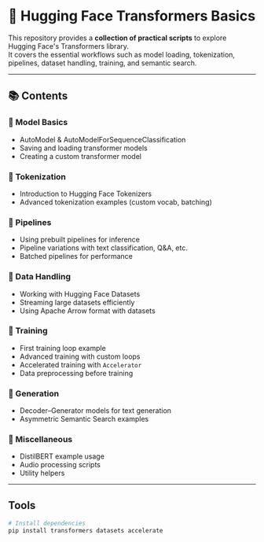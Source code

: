 # 🤗 Hugging Face Transformers Basics

This repository provides a **collection of practical scripts** to explore Hugging Face's Transformers library.  
It covers the essential workflows such as model loading, tokenization, pipelines, dataset handling, training, and semantic search.  

---

## 📚 Contents

### 🔹 Model Basics
- AutoModel & AutoModelForSequenceClassification  
- Saving and loading transformer models  
- Creating a custom transformer model  

### 🔹 Tokenization
- Introduction to Hugging Face Tokenizers  
- Advanced tokenization examples (custom vocab, batching)  

### 🔹 Pipelines
- Using prebuilt pipelines for inference  
- Pipeline variations with text classification, Q&A, etc.  
- Batched pipelines for performance  

### 🔹 Data Handling
- Working with Hugging Face Datasets  
- Streaming large datasets efficiently  
- Using Apache Arrow format with datasets  

### 🔹 Training
- First training loop example  
- Advanced training with custom loops  
- Accelerated training with `Accelerator`  
- Data preprocessing before training  

### 🔹 Generation
- Decoder–Generator models for text generation  
- Asymmetric Semantic Search examples  

### 🔹 Miscellaneous
- DistilBERT example usage  
- Audio processing scripts  
- Utility helpers  

---

## Tools
```bash
# Install dependencies
pip install transformers datasets accelerate

